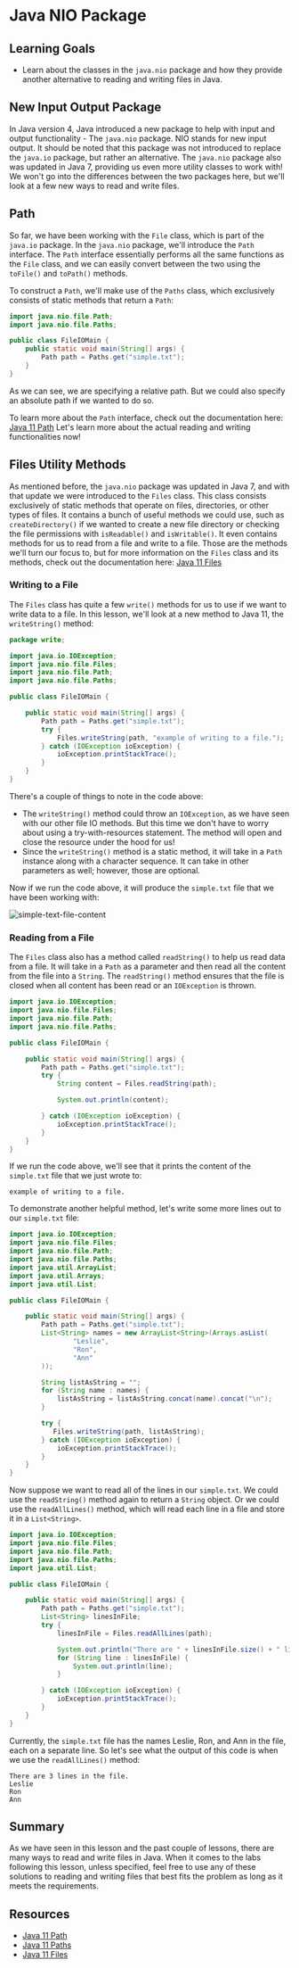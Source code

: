 # Java NIO Package

## Learning Goals

- Learn about the classes in the `java.nio` package and how they provide another
  alternative to reading and writing files in Java.

## New Input Output Package

In Java version 4, Java introduced a new package to help with input and output
functionality - The `java.nio` package. NIO stands for new input output. It
should be noted that this package was not introduced to replace the `java.io`
package, but rather an alternative. The `java.nio` package also was updated in
Java 7, providing us even more utility classes to work with! We won't go into
the differences between the two packages here, but we'll look at a few new ways
to read and write files.

## Path

So far, we have been working with the `File` class, which is part of the
`java.io` package. In the `java.nio` package, we'll introduce the `Path`
interface. The `Path` interface essentially performs all the same functions as
the `File` class, and we can easily convert between the two using the `toFile()`
and `toPath()` methods.

To construct a `Path`, we'll make use of the `Paths` class, which exclusively
consists of static methods that return a `Path`:

```java
import java.nio.file.Path;
import java.nio.file.Paths;

public class FileIOMain {
    public static void main(String[] args) {
        Path path = Paths.get("simple.txt");
    }
}
```

As we can see, we are specifying a relative path. But we could also specify an
absolute path if we wanted to do so.

To learn more about the `Path` interface, check out the documentation here:
[Java 11 Path](https://docs.oracle.com/en/java/javase/11/docs/api/java.base/java/nio/file/Path.html)
Let's learn more about the actual reading and writing functionalities now!

## Files Utility Methods

As mentioned before, the `java.nio` package was updated in Java 7, and with that
update we were introduced to the `Files` class. This class consists exclusively
of static methods that operate on files, directories, or other types of files.
It contains a bunch of useful methods we could use, such as `createDirectory()`
if we wanted to create a new file directory or checking the file permissions
with `isReadable()` and `isWritable()`. It even contains methods for us to read
from a file and write to a file. Those are the methods we'll turn our focus to,
but for more information on the `Files` class and its methods, check out the
documentation here:
[Java 11 Files](https://docs.oracle.com/en/java/javase/11/docs/api/java.base/java/nio/file/Files.html)

### Writing to a File

The `Files` class has quite a few `write()` methods for us to use if we want to
write data to a file. In this lesson, we'll look at a new method to Java 11, the
`writeString()` method:

```java
package write;

import java.io.IOException;
import java.nio.file.Files;
import java.nio.file.Path;
import java.nio.file.Paths;

public class FileIOMain {

    public static void main(String[] args) {
        Path path = Paths.get("simple.txt");
        try {
            Files.writeString(path, "example of writing to a file.");
        } catch (IOException ioException) {
            ioException.printStackTrace();
        }
    }
}
```

There's a couple of things to note in the code above:

- The `writeString()` method could throw an `IOException`, as we have seen with
  our other file IO methods. But this time we don't have to worry about using a
  try-with-resources statement. The method will open and close the resource
  under the hood for us!
- Since the `writeString()` method is a static method, it will take in a `Path`
  instance along with a character sequence. It can take in other parameters as
  well; however, those are optional.

Now if we run the code above, it will produce the `simple.txt` file that we
have been working with:

![simple-text-file-content](https://curriculum-content.s3.amazonaws.com/java-mod-3/file-input-output/write-to-file-content.png)

### Reading from a File

The `Files` class also has a method called `readString()` to help us read data
from a file. It will take in a `Path` as a parameter and then read all the
content from the file into a `String`. The `readString()` method ensures that
the file is closed when all content has been read or an `IOException` is thrown.

```java
import java.io.IOException;
import java.nio.file.Files;
import java.nio.file.Path;
import java.nio.file.Paths;

public class FileIOMain {

    public static void main(String[] args) {
        Path path = Paths.get("simple.txt");
        try {
            String content = Files.readString(path);

            System.out.println(content);

        } catch (IOException ioException) {
            ioException.printStackTrace();
        }
    }
}
```

If we run the code above, we'll see that it prints the content of the
`simple.txt` file that we just wrote to:

```plaintext
example of writing to a file.
```

To demonstrate another helpful method, let's write some more lines out to our
`simple.txt` file:

```java
import java.io.IOException;
import java.nio.file.Files;
import java.nio.file.Path;
import java.nio.file.Paths;
import java.util.ArrayList;
import java.util.Arrays;
import java.util.List;

public class FileIOMain {

    public static void main(String[] args) {
        Path path = Paths.get("simple.txt");
        List<String> names = new ArrayList<String>(Arrays.asList(
                "Leslie",
                "Ron",
                "Ann"
        ));

        String listAsString = "";
        for (String name : names) {
            listAsString = listAsString.concat(name).concat("\n");
        }

        try {
           Files.writeString(path, listAsString);
        } catch (IOException ioException) {
            ioException.printStackTrace();
        }
    }
}
```

Now suppose we want to read all of the lines in our `simple.txt`. We could use
the `readString()` method again to return a `String` object. Or we could use the
`readAllLines()` method, which will read each line in a file and store it in a
`List<String>`.

```java
import java.io.IOException;
import java.nio.file.Files;
import java.nio.file.Path;
import java.nio.file.Paths;
import java.util.List;

public class FileIOMain {

    public static void main(String[] args) {
        Path path = Paths.get("simple.txt");
        List<String> linesInFile;
        try {
            linesInFile = Files.readAllLines(path);

            System.out.println("There are " + linesInFile.size() + " lines in the file.");
            for (String line : linesInFile) {
                System.out.println(line);
            }

        } catch (IOException ioException) {
            ioException.printStackTrace();
        }
    }
}
```

Currently, the `simple.txt` file has the names Leslie, Ron, and Ann in the file,
each on a separate line. So let's see what the output of this code is when we
use the `readAllLines()` method:

```plaintext
There are 3 lines in the file.
Leslie
Ron
Ann

```

## Summary

As we have seen in this lesson and the past couple of lessons, there are many
ways to read and write files in Java. When it comes to the labs following this
lesson, unless specified, feel free to use any of these solutions to reading and
writing files that best fits the problem as long as it meets the requirements.

## Resources

- [Java 11 Path](https://docs.oracle.com/en/java/javase/11/docs/api/java.base/java/nio/file/Path.html)
- [Java 11 Paths](https://docs.oracle.com/en/java/javase/11/docs/api/java.base/java/nio/file/Paths.html)
- [Java 11 Files](https://docs.oracle.com/en/java/javase/11/docs/api/java.base/java/nio/file/Files.html)

